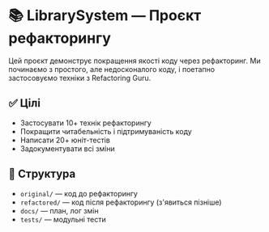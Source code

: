 # 📚 LibrarySystem — Проєкт рефакторингу

Цей проєкт демонструє покращення якості коду через рефакторинг. Ми починаємо з простого, але недосконалого коду, і поетапно застосовуємо техніки з Refactoring Guru.

## ✅ Цілі
- Застосувати 10+ технік рефакторингу
- Покращити читабельність і підтримуваність коду
- Написати 20+ юніт-тестів
- Задокументувати всі зміни

## 📂 Структура
- `original/` — код до рефакторингу
- `refactored/` — код після рефакторингу (з'явиться пізніше)
- `docs/` — план, лог змін
- `tests/` — модульні тести
